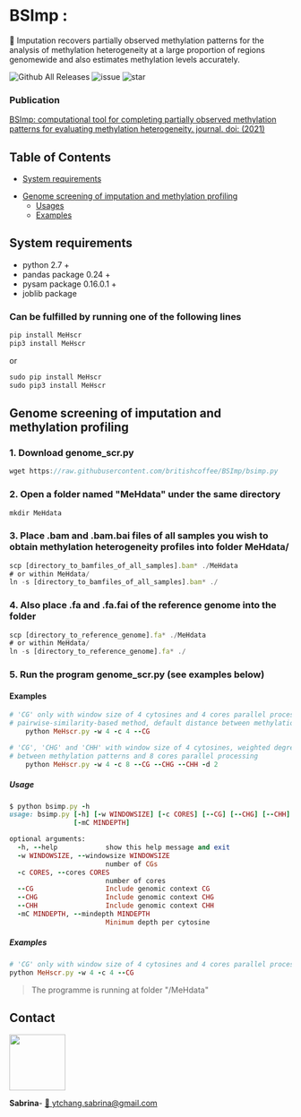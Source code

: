 # BSImp :

:mega: Imputation recovers partially observed methylation patterns for the analysis of methylation heterogeneity at a large proportion of regions genomewide and also estimates methylation levels accurately.

![Github All Releases](https://img.shields.io/github/downloads/britishcoffee/BSImp/total.svg?style=for-the-badge)             ![issue](https://img.shields.io/github/issues/britishcoffee/BSImp?style=for-the-badge)              ![star](https://img.shields.io/github/stars/britishcoffee/BSImp?style=for-the-badge) 

<!-- <p align="center"><img src="https://github.com/britishcoffee/Methylationhet/blob/main/READMEimages/MeHscr.png?raw=true" width="300"></p> -->


### Publication

[BSImp: computational tool for completing partially observed methylation patterns for evaluating methylation heterogeneity. journal. doi: (2021)]()


<!-- ## Pipeline

<p align="center"><img src="./READMEimages/pipline.png"></p> -->

<!-- ### Documentation

MeH users guide is available as a [PDF file](./Manual.pdf), containing the detail of each step. For questions please open an issue on [GitHub](https://github.com/britishcoffee/MeHscr/issues) or [contact me](#contact). -->

##  Table of Contents

* [System requirements](#system-requirements) 
<!--  * [Installation](#Installation) -->
* [Genome screening of imputation and methylation profiling](#methylation-heterogeneity-profiling)
   * [Usages](#usages) 
   * [Examples](#examples) 
<!-- * [Subsequent analysis](#subsequent-analysis)
   *  [Example](#example) -->
   
## System requirements

* python 2.7 +
* pandas package 0.24 +
* pysam package 0.16.0.1 +
* joblib package

### Can be fulfilled by running one of the following lines
```js
pip install MeHscr
pip3 install MeHscr
```
or
```js
sudo pip install MeHscr
sudo pip3 install MeHscr
```
## Genome screening of imputation and methylation profiling

### 1. Download genome_scr.py
```js
wget https://raw.githubusercontent.com/britishcoffee/BSImp/bsimp.py
```
### 2. Open a folder named "MeHdata" under the same directory
```js
mkdir MeHdata
```
### 3. Place .bam and .bam.bai files of all samples you wish to obtain methylation heterogeneity profiles into folder MeHdata/
```js
scp [directory_to_bamfiles_of_all_samples].bam* ./MeHdata
# or within MeHdata/
ln -s [directory_to_bamfiles_of_all_samples].bam* ./
```
### 4. Also place .fa and .fa.fai of the reference genome into the folder
```js
scp [directory_to_reference_genome].fa* ./MeHdata
# or within MeHdata/
ln -s [directory_to_reference_genome].fa* ./
```
### 5. Run the program genome_scr.py (see examples below)

#### Examples

```ruby
# 'CG' only with window size of 4 cytosines and 4 cores parallel processing (default score is 
# pairwise-similarity-based method, default distance between methylation patterns is Hamming distance)
    python MeHscr.py -w 4 -c 4 --CG
```

```ruby
# 'CG', 'CHG' and 'CHH' with window size of 4 cytosines, weighted degree kernel for pairwise distances 
# between methylation patterns and 8 cores parallel processing
    python MeHscr.py -w 4 -c 8 --CG --CHG --CHH -d 2
```

<!--
### 6. Download DHR.R for subsequent analysis

#### Load required packages and functions
```R
install.packages("roperators")
library(roperators)
install.packages("dplyr")
library(dplyr)
install.packages("foreach")
library(foreach)

MeH.t = function(vector,conditions,compare) {
  ind1<-which(conditions == compare[1])+3 # +3 for chrom,bin and strand columns
  ind2<-which(conditions == compare[2])+3
  #l=length(vector)
  vector=as.data.frame(vector)
  mean2=mean(as.numeric(vector[ind2]),na.rm=TRUE)
  mean1=mean(as.numeric(vector[ind1]),na.rm=TRUE)
  diff=mean2-mean1
  if(sd(vector[ind1])<1e-5 && sd(vector[ind2])<1e-5) 
    return(data.frame(chrom=vector[1],pos=vector[2],delta=diff,pvalue=NaN,mean2=mean2,mean1=mean1))
  else {
    out=t.test(vector[ind1],vector[ind2])
    return(data.frame(chrom=vector[1],pos=vector[2],delta=out$est[2]-out$est[1],pvalue=as.numeric(out$p.value),mean2=out$est[2],mean1=out$est[1]))
  }
}


findgene = function(position) {
  chr=as.character(position[1])
  #message(chr)
  BP=as.numeric(position[2])
  #message(BP)
  St=as.character(position[3])
  Gene=geneloc$gene[which((geneloc$TSS<=BP)*(geneloc$TES>=BP)*(as.character(geneloc$chrom)==chr)*(as.character(geneloc$strand)==as.character(St))==1)][1]
  if (St=='f') {
    promoter=geneloc$gene[which((geneloc$TSS-1000<=BP)*(geneloc$TSS+1000>=BP)*(as.character(geneloc$chrom)==chr)*(geneloc$strand=="f")==1)][1]
  }
  if (St=='r') {
    promoter=geneloc$gene[which((geneloc$TES-1000<=BP)*(geneloc$TES+1000>=BP)*(as.character(geneloc$chrom)==chr)*(geneloc$strand=="r")==1)][1]
  }
  return(list(chrom=chr,bin=BP,Gene=Gene,Promoter=promoter,strand=St))
}

```
#### Load files for analysis by first setting the work directory to where your files are located
```R
setwd("~/MeHdata")
CG <- read.table('CG_Results.csv',header=TRUE,sep=",")
CHG <- read.table('CHG_Results.csv',header=TRUE,sep=",")
CHH <- read.table('CHH_Results.csv',header=TRUE,sep=",")
```

<img src="https://github.com/britishcoffee/Methylationhet/blob/main/READMEimages/image1.png?raw=true" width="600">

#### Define conditions of all samples; i.e., A and B for 2 conditions, each with two replicates, samples 1 and 2 are replicates of A and samples 3 and 4 are replicates for B. This is for comparisons to be carried out later on

```R
conditions <- c("A","A","B","B")
```

#### Calculate t-statistics and p-values for all bins between user specified conditions; An example is for A vs B here
```R
library(doParallel)
registerDoParallel(cores=4)
# Compare condition B with A
Comp1<-data.frame(foreach(i = 1:dim(CG)[1],.combine = rbind) %dopar% 
                      MeH.t(CG[i,],conditions=conditions,c("A","B")))
Comp1$padj=p.adjust(Comp1$pvalue)
```
#### Select differential heterogeneous regions based on user specified conditions; i.e., p-value of 0.05 and delta of 1.4 (positive or negative)
```R

Comp1$DHR <- (Comp1$padj<0.05)*(abs(Comp1$delta)>1.4)
Comp1$DHR <- (Comp1$pvalue<0.05)*(abs(Comp1$delta)>1.4)
Comp1$DHR.up <- (Comp1$pvalue<0.05)*(Comp1$delta>1.4)
Comp1$DHR.down <- (Comp1$pvalue<0.05)*(Comp1$delta<(-1.4))

```

<img src="https://github.com/britishcoffee/Methylationhet/blob/main/READMEimages/image6.png?raw=true" width="450">

#### DHG analysis if bed file is given as .txt with each row representing a gene and consists of gene name, chromosome, TSS, TES and strand as 'f' (forward) or 'r' (reverse)

```R
geneloc<-read.table('genelist.txt',header=TRUE)
colnames(geneloc)<-c("gene","chrom","strand","TSS","TES")
geneloc$strand[as.character(geneloc$strand)=="+"]<-"f"
geneloc$strand[as.character(geneloc$strand)=="-"]<-"r"
```
<img src="https://github.com/britishcoffee/Methylationhet/blob/main/READMEimages/image7.png?raw=true" width="300">

```R
genelist<-foreach(i = 1:dim(Comp1)[1],.combine = rbind) %dopar% findgene(Comp1[i,c("chrom","bin","strand")]) 
```


## Installation

MeH can be installed for Linux, macOS, or Windows by either compiling  from source which has the advantage that it will be optimized to the specific system:

```bash
git clone https://github.com/britishcoffee/MeHscr.git
cd MeHscr
```
## Methylation heterogeneity profiling
Use the scrpit **MeHscr.py** to calculated the methylation heterogeneity.

> :grey_exclamation:used as command-line in your terminal.

##### Input

* Run all the files under folder "**MeHdata**", including:
  * .bam and .bam.bai files
  * .fa and .fa.fai of the reference genome 

-->


##### Usage

```ruby
$ python bsimp.py -h
usage: bsimp.py [-h] [-w WINDOWSIZE] [-c CORES] [--CG] [--CHG] [--CHH]
                [-mC MINDEPTH]

optional arguments:
  -h, --help            show this help message and exit
  -w WINDOWSIZE, --windowsize WINDOWSIZE
                        number of CGs
  -c CORES, --cores CORES
                        number of cores
  --CG                  Include genomic context CG
  --CHG                 Include genomic context CHG
  --CHH                 Include genomic context CHH
  -mC MINDEPTH, --mindepth MINDEPTH
                        Minimum depth per cytosine

```

##### Examples

```ruby
# 'CG' only with window size of 4 cytosines and 4 cores parallel processing (default score is pairwise-similarity-based method, default distance between methylation patterns is Hamming distance)
python MeHscr.py -w 4 -c 4 --CG
```

> The programme is running at folder "/MeHdata"

<!--
##### Output

* MeHscreening.log 

```
Sample AT31test has coverage 5240 for context CG out of data coverage 192834
Sample AT33test has coverage 5236 for context CG out of data coverage 193431
Sample AT35test has coverage 5203 for context CG out of data coverage 192548
Sample AT37test has coverage 5233 for context CG out of data coverage 192694
```

*  /MeHdata/sample.0.csv files for each sample

```bash
## CG_AT31test_0.csv in the example
chrom,pos,MeH,dis,strand
1,511,1.41421,139,f
1,791,2.7161,114,r
1,810,3.69631,102,r
1,840,4.11599,109,r
```

> Format desctiptions:
>
> (1) chromsome
> (2) position
> (3) Methlyation heterogeneity
> (4) distance  between methylation patterns
> (5) strand as 'f' for forward or 'r'  for reverse

*  /MeHdata/Results.csv files for summary results

```bash
## CG_Results.csv in the example
chrom,bin,strand,AT31test,AT33test,AT37test,AT35test
1,600,f,1.41421,4.42434,1.97092,2.219035
1,600,r,2.7161,2.59751,3.62414,2.79942
1,1000,r,3.90615,4.90306,6.5213,4.0907849999999994
1,2600,r,0.0,0.707105,0.0,0.0
```

> Format desctiptions:
>
> (1) chromsome
> (2) bin size
> (3) strand
> (4)-(6) Methlyation heterogeneity for each sample



## Subsequent analysis

Use the function of scrpit **DHR.R** to find differentailly heterogeneity regions.

> :grey_exclamation: under R envrionment. 

##### Required packages

```R
# install.packages("roperators")
library(roperators)
# install.packages("dplyr")
library(dplyr)
# install.packages("foreach")
library(foreach)
# install.packages("doParallel")
library(doParallel)
```

##### Required Functions

```R
MeH.t=function(vector,conditions,compare) {
  ind1<-which(conditions == compare[1])+3 
  ind2<-which(conditions == compare[2])+3
  vector=as.data.frame(vector)
  mean2=mean(as.numeric(vector[ind2]),na.rm=TRUE)
  mean1=mean(as.numeric(vector[ind1]),na.rm=TRUE)
  diff=mean2-mean1
  if(sd(vector[ind1])<1e-5 && sd(vector[ind2])<1e-5) 
    return(data.frame(chrom=vector[1],pos=vector[2],strand=vector[3],delta=diff,pvalue=NaN,mean2=mean2,mean1=mean1))
  else {
    out=t.test(vector[ind1],vector[ind2])
    return(data.frame(chrom=vector[1],pos=vector[2],strand=vector[3],delta=out$est[2]-out$est[1],pvalue=as.numeric(out$p.value),mean2=out$est[2],mean1=out$est[1]))
  }
}

findgene = function(position) {
  chr=as.character(position[,1])
  #message(chr)
  BP=as.numeric(position[,2])
  #message(BP)
  St=as.character(position[,3])
  Gene=geneloc$gene[which((geneloc$TSS<=BP)*(geneloc$TES>=BP)*(as.character(geneloc$chrom)==chr)*(as.character(geneloc$strand)==as.character(St))==1)][1]
  #user can define theie own promoter region [default: 1000]
  if (St=='f') {
    promoter=geneloc$gene[which((geneloc$TSS-1000<=BP)*(geneloc$TSS+1000>=BP)*(as.character(geneloc$chrom)==chr)*(geneloc$strand=="f")==1)][1]
  }
  if (St=='r') {
    promoter=geneloc$gene[which((geneloc$TES-1000<=BP)*(geneloc$TES+1000>=BP)*(as.character(geneloc$chrom)==chr)*(geneloc$strand=="r")==1)][1]
  }
  return(list(chrom=chr,bin=BP,Gene=Gene,Promoter=promoter,strand=St))
}
```

##### Input

* Results.csv files for summary results
* genelist.txt

> genelist.txt can be modified based on gene.gff file consists of gene, chromosome, TSS, TES, and strand.

##### Example

1. Load files for analysis by first setting the work directory to where your files are located

```R
CG <- read.csv('MeHdata/CG_Results_test.csv',header=TRUE)
CG=CG[which(apply(CG,1,function(x) sum(is.na(x)))==0),]
```

```R
> head(CG)
  chrom  bin strand  AT31test  AT33test AT37test AT35test
1     1  600      f 1.4142100 4.6827400 11.79846 12.17126
2     1  600      r 2.6795800 2.1208600 13.73091 12.77923
3     1 1000      r 3.8819800 4.9631450 16.54558 14.10241
4     1 2600      r 0.0000000 0.7071050 10.00000 10.00000
5     1 3800      f 0.3304952 0.2571291 10.00000 10.18446
6     1 4200      f 0.0000000 0.0000000 10.00000 10.00000
```

2. Define conditions of all samples

```R
# An example is for A vs B here
conditions <- c("A","B","B","A")
```

3. Calculate t-statistics and p-values for all bins between user specified conditions

```R
registerDoParallel(cores=4)
# Compare condition B with A
Comp1<-data.frame(foreach(i = 1:dim(CG)[1],.combine = rbind) %dopar% 
                      MeH.t(CG[i,],conditions=conditions,c("A","B")))
Comp1$padj=p.adjust(Comp1$pvalue)
stopImplicitCluster()
```

4. Select differential heterogeneous regions based on user specified conditions

```R
#  i.e., p-value of 0.05 and delta of 1.4 (positive or negative)
Comp1$DHR <- (Comp1$padj<0.05)*(abs(Comp1$delta)>1.4)
Comp1$DHR <- (Comp1$pvalue<0.05)*(abs(Comp1$delta)>1.4)
Comp1$DHR.up <- (Comp1$pvalue<0.05)*(Comp1$delta>1.4)
Comp1$DHR.down <- (Comp1$pvalue<0.05)*(Comp1$delta<(-1.4))
```

```R
> head(Comp1)
  chrom  bin strand      delta    pvalue     mean2     mean1 padj DHR DHR.up DHR.down
1     1  600      f  1.3810075 0.4527029 3.1976300 1.8166225    1   0      0        0
2     1  600      r  0.3530650 0.6162005 3.1108250 2.7577600    1   0      0        0
3     1 1000      r  1.7137125 0.2774109 5.7121800 3.9984675    1   0      0        0
4     1 2600      r  0.3535525 0.5000000 0.3535525 0.0000000    1   0      0        0
5     1 3800      f -0.1289142 0.4951501 0.1285645 0.2574787    1   0      0        0
6     1 4200      f  0.0000000       NaN 0.0000000 0.0000000  NaN  NA     NA       NA
```

5. DHG analysis if bed file is given as .txt with each row representing a gene and consists of gene name, chromosome, TSS, TES and strand

```R
geneloc <- read.table('MeHdata/genelist.txt',header=T)
colnames(geneloc) <- c("gene","chrom","TSS","TES","strand")
geneloc$strand<-as.character(geneloc$strand)
#geneloc$strand[as.character(geneloc$strand)=="+"] <- "f"
#geneloc$strand[as.character(geneloc$strand)=="-"] <- "r"
geneloc$gene<-as.character(geneloc$gene)
```
```R
> head(geneloc)
     gene chrom strand       TSS       TES
17 CHI3L1     1      r      6500      7000
20 ATP1A1     1      f     55000     59200
33 CPSF3L     1      r   1246964   1260067
34   GBP5     1      r  89724633  89738544
36   GBP4     1      r     92000    100200
38  FCRL3     1      r 157647977 157670647
```

6. Match the gene from provided gene lists to the regions.

```R
genelist <- foreach(i = 1:dim(Comp1)[1],.combine = rbind) %dopar% findgene(Comp1[i,c("chrom","bin","strand")]) 
```

```R
> genelist[20:25,]
          chrom bin   Gene      Promoter strand
result.20 "1"   13800 "DDX11L1" "NA"     "f"   
result.21 "1"   20200 "NA"      "NA"     "f"   
result.22 "1"   21000 "NA"      "NA"     "f"   
result.23 "1"   21000 "WASH7P"  "NA"     "r"   
result.24 "1"   21400 "NA"      "NA"     "f"   
result.25 "1"   21400 "WASH7P"  "NA"     "r"  
```

```R
Result_whole<-merge(Comp1,genelist,c("chrom","bin","strand"))
```
```R
> head(Result_whole)
  chrom   bin strand       delta     pvalue     mean2     mean1 padj DHR DHR.up DHR.down    Gene Promoter
1     1  1000      r  1.71371250 0.27741094 5.7121800 3.9984675    1   0      0        0      NA       NA
2     1 12200      f -0.30304500 0.50000000 0.0000000 0.3030450    1   0      0        0 DDX11L1  DDX11L1
3     1 12200      r -0.28284200 0.53267809 0.3142689 0.5971109    1   0      0        0      NA       NA
4     1 12600      f  0.24748675 0.09033447 0.3889077 0.1414210    1   0      0        0 DDX11L1  DDX11L1
5     1 12600      r -0.02142742 0.90030415 0.6285378 0.6499652    1   0      0        0      NA       NA
6     1 13000      f  0.00000000        NaN 0.0000000 0.0000000  NaN  NA     NA       NA DDX11L1       NA
```

7. Get the up/down regulted DHG gene/promoter lists

```R
DHG_Genebodys_up<-unique(unlist(genelist[which(Comp1$DHR.up==1),"Gene"])[!is.na(unlist(genelist[which(Comp1$DHR.up==1),"Gene"]))])
DHG_Genebodys_down<-unique(unlist(genelist[which(Comp1$DHR.down==1),"Gene"])[!is.na(unlist(genelist[which(Comp1$DHR.down==1),"Gene"]))])
DHG_Promoter_up<-unique(unlist(genelist[which(Comp1$DHR.up==1),"Promoter"])[!is.na(unlist(genelist[which(Comp1$DHR.up==1),"Promoter"]))])
DHG_Promoter_down<-unique(unlist(genelist[which(Comp1$DHR.down==1),"Promoter"])[!is.na(unlist(genelist[which(Comp1$DHR.down==1),"Promoter"]))])
```

```R
result <- file("MeHdata/DHG.txt")
writeLines(paste("DHG Genebodys up: ",paste(DHG_Genebodys_up,collapse= ', ')), result)
close(result)
write(paste("DHG Genebodys down: ",paste(DHG_Genebodys_down,collapse= ', ')),"MeHdata/DHG.txt",append=TRUE)
write(paste("DHG Promoter up: ", paste(DHG_Promoter_up,collapse= ', ')),"MeHdata/DHG.txt",append=TRUE)
write(paste("DHG Promoter down: ",paste(DHG_Promoter_down,collapse= ', ')),"MeHdata/DHG.txt",append=TRUE)
```

##### Output

* DEG.txt

```R
DHG Genebodys up:  
DHG Genebodys down: CHI3L1
DHG Promoter up:  
DHG Promoter down: CHI3L1, ATP1A1
```
-->

## Contact

[<img src="https://avatars.githubusercontent.com/u/30218118?v=4" width="100">](ytchang.sabrina@gmail.com) 

**Sabrina**- [:email: ytchang.sabrina@gmail.com](ytchang.sabrina@gmail.com) 

